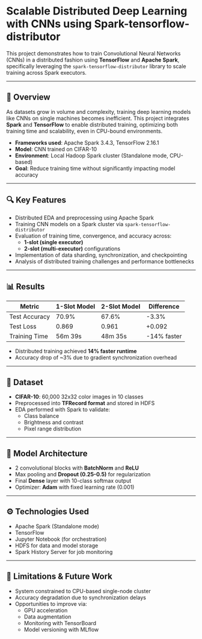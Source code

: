 # Scalable Distributed Deep Learning with CNNs using Spark-tensorflow-distributor

This project demonstrates how to train Convolutional Neural Networks (CNNs) in a distributed fashion using **TensorFlow** and **Apache Spark**, specifically leveraging the `spark-tensorflow-distributor` library to scale training across Spark executors.

---

## 📌 Overview

As datasets grow in volume and complexity, training deep learning models like CNNs on single machines becomes inefficient. This project integrates **Spark** and **TensorFlow** to enable distributed training, optimizing both training time and scalability, even in CPU-bound environments.

- **Frameworks used**: Apache Spark 3.4.3, TensorFlow 2.16.1
- **Model**: CNN trained on CIFAR-10
- **Environment**: Local Hadoop Spark cluster (Standalone mode, CPU-based)
- **Goal**: Reduce training time without significantly impacting model accuracy

---

## 🔍 Key Features

- Distributed EDA and preprocessing using Apache Spark
- Training CNN models on a Spark cluster via `spark-tensorflow-distributor`
- Evaluation of training time, convergence, and accuracy across:
  - **1-slot (single executor)**
  - **2-slot (multi-executor)** configurations
- Implementation of data sharding, synchronization, and checkpointing
- Analysis of distributed training challenges and performance bottlenecks

---

## 📊 Results

| Metric           | 1-Slot Model | 2-Slot Model | Difference      |
|------------------|--------------|--------------|-----------------|
| Test Accuracy    | 70.9%        | 67.6%        | -3.3%           |
| Test Loss        | 0.869        | 0.961        | +0.092          |
| Training Time    | 56m 39s      | 48m 35s      | -14% faster     |

- Distributed training achieved **14% faster runtime**
- Accuracy drop of ~3% due to gradient synchronization overhead

---

## 🧪 Dataset

- **CIFAR-10**: 60,000 32x32 color images in 10 classes
- Preprocessed into **TFRecord format** and stored in HDFS
- EDA performed with Spark to validate:
  - Class balance
  - Brightness and contrast
  - Pixel range distribution

---

## 🧱 Model Architecture

- 2 convolutional blocks with **BatchNorm** and **ReLU**
- Max pooling and **Dropout (0.25-0.5)** for regularization
- Final **Dense** layer with 10-class softmax output
- Optimizer: **Adam** with fixed learning rate (0.001)

---

## ⚙️ Technologies Used

- Apache Spark (Standalone mode)
- TensorFlow
- Jupyter Notebook (for orchestration)
- HDFS for data and model storage
- Spark History Server for job monitoring

---

## 🧩 Limitations & Future Work

- System constrained to CPU-based single-node cluster
- Accuracy degradation due to synchronization delays
- Opportunities to improve via:
  - GPU acceleration
  - Data augmentation
  - Monitoring with TensorBoard
  - Model versioning with MLflow
